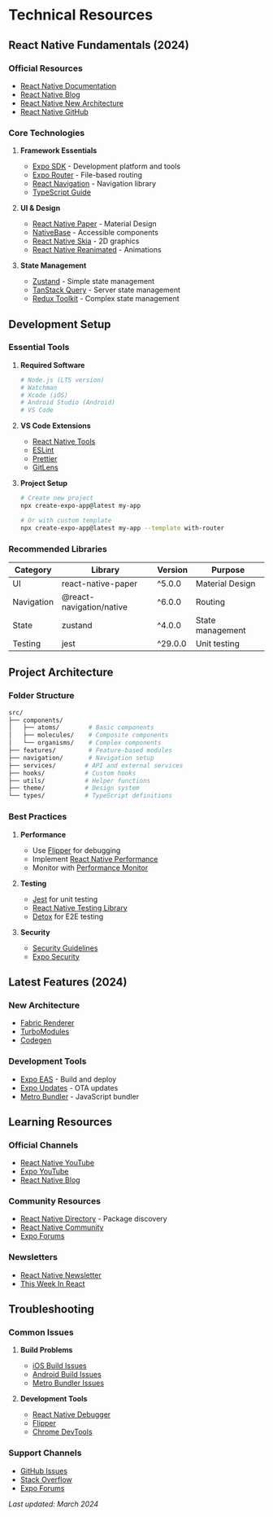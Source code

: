 # Technical Resources

## React Native Fundamentals (2024)

### Official Resources
- [React Native Documentation](https://reactnative.dev/docs/getting-started)
- [React Native Blog](https://reactnative.dev/blog)
- [React Native New Architecture](https://reactnative.dev/docs/the-new-architecture/landing-page)
- [React Native GitHub](https://github.com/facebook/react-native)

### Core Technologies
1. **Framework Essentials**
   - [Expo SDK](https://docs.expo.dev/) - Development platform and tools
   - [Expo Router](https://docs.expo.dev/router/introduction/) - File-based routing
   - [React Navigation](https://reactnavigation.org/) - Navigation library
   - [TypeScript Guide](https://reactnative.dev/docs/typescript)

2. **UI & Design**
   - [React Native Paper](https://callstack.github.io/react-native-paper/) - Material Design
   - [NativeBase](https://nativebase.io/) - Accessible components
   - [React Native Skia](https://shopify.github.io/react-native-skia/) - 2D graphics
   - [React Native Reanimated](https://docs.swmansion.com/react-native-reanimated/) - Animations

3. **State Management**
   - [Zustand](https://docs.pmnd.rs/zustand/getting-started/introduction) - Simple state management
   - [TanStack Query](https://tanstack.com/query/latest) - Server state management
   - [Redux Toolkit](https://redux-toolkit.js.org/) - Complex state management

## Development Setup

### Essential Tools
1. **Required Software**
   ```bash
   # Node.js (LTS version)
   # Watchman
   # Xcode (iOS)
   # Android Studio (Android)
   # VS Code
   ```

2. **VS Code Extensions**
   - [React Native Tools](https://marketplace.visualstudio.com/items?itemName=msjsdiag.vscode-react-native)
   - [ESLint](https://marketplace.visualstudio.com/items?itemName=dbaeumer.vscode-eslint)
   - [Prettier](https://marketplace.visualstudio.com/items?itemName=esbenp.prettier-vscode)
   - [GitLens](https://marketplace.visualstudio.com/items?itemName=eamodio.gitlens)

3. **Project Setup**
   ```bash
   # Create new project
   npx create-expo-app@latest my-app
   
   # Or with custom template
   npx create-expo-app@latest my-app --template with-router
   ```

### Recommended Libraries

| Category | Library | Version | Purpose |
|----------|---------|---------|----------|
| UI | react-native-paper | ^5.0.0 | Material Design |
| Navigation | @react-navigation/native | ^6.0.0 | Routing |
| State | zustand | ^4.0.0 | State management |
| Testing | jest | ^29.0.0 | Unit testing |

## Project Architecture

### Folder Structure
```bash
src/
├── components/
│   ├── atoms/        # Basic components
│   ├── molecules/    # Composite components
│   └── organisms/    # Complex components
├── features/         # Feature-based modules
├── navigation/       # Navigation setup
├── services/        # API and external services
├── hooks/           # Custom hooks
├── utils/           # Helper functions
├── theme/           # Design system
└── types/           # TypeScript definitions
```

### Best Practices
1. **Performance**
   - Use [Flipper](https://fbflipper.com/) for debugging
   - Implement [React Native Performance](https://reactnative.dev/docs/performance)
   - Monitor with [Performance Monitor](https://reactnative.dev/docs/performance#performance-monitor)

2. **Testing**
   - [Jest](https://jestjs.io/) for unit testing
   - [React Native Testing Library](https://callstack.github.io/react-native-testing-library/)
   - [Detox](https://wix.github.io/Detox/) for E2E testing

3. **Security**
   - [Security Guidelines](https://reactnative.dev/docs/security)
   - [Expo Security](https://docs.expo.dev/guides/security/)

## Latest Features (2024)

### New Architecture
- [Fabric Renderer](https://reactnative.dev/architecture/fabric-renderer)
- [TurboModules](https://reactnative.dev/docs/the-new-architecture/turbommodules)
- [Codegen](https://reactnative.dev/docs/the-new-architecture/pillars-codegen)

### Development Tools
- [Expo EAS](https://docs.expo.dev/eas/) - Build and deploy
- [Expo Updates](https://docs.expo.dev/eas-update/introduction/) - OTA updates
- [Metro Bundler](https://facebook.github.io/metro/) - JavaScript bundler

## Learning Resources

### Official Channels
- [React Native YouTube](https://www.youtube.com/@ReactNative)
- [Expo YouTube](https://www.youtube.com/@expo)
- [React Native Blog](https://reactnative.dev/blog)

### Community Resources
- [React Native Directory](https://reactnative.directory/) - Package discovery
- [React Native Community](https://github.com/react-native-community)
- [Expo Forums](https://forums.expo.dev/)

### Newsletters
- [React Native Newsletter](https://reactnativenewsletter.com/)
- [This Week In React](https://thisweekinreact.com/)

## Troubleshooting

### Common Issues
1. **Build Problems**
   - [iOS Build Issues](https://reactnative.dev/docs/troubleshooting#ios-build-errors)
   - [Android Build Issues](https://reactnative.dev/docs/troubleshooting#android-build-errors)
   - [Metro Bundler Issues](https://reactnative.dev/docs/troubleshooting#metro-bundler-issues)

2. **Development Tools**
   - [React Native Debugger](https://github.com/jhen0409/react-native-debugger)
   - [Flipper](https://fbflipper.com/)
   - [Chrome DevTools](https://reactnative.dev/docs/debugging#chrome-developer-tools)

### Support Channels
- [GitHub Issues](https://github.com/facebook/react-native/issues)
- [Stack Overflow](https://stackoverflow.com/questions/tagged/react-native)
- [Expo Forums](https://forums.expo.dev/)

_Last updated: March 2024_